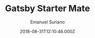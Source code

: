 ---
title: Gatsby Starter Mate
github: https://github.com/EmaSuriano/gatsby-starter-mate
demo: https://gatsby-starter-mate.netlify.app/
author: Emanuel Suriano
ssg:
  - Gatsby
cms:
  - Contentful
date: 2018-08-31T12:10:46.000Z
description: A portfolio starter for Gatsby integrated with Contentful CMS.
draft: true
publish_date: '2018-08-31T12:10:46Z'
update_date: '2022-10-04T08:44:32Z'
github_star: 529
github_fork: 164
---